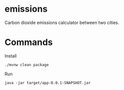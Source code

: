 # emissions
Carbon dioxide emissions calculator between two cities.


# Commands


Install

    ./mvnw clean package

Run

    java -jar target/app-0.0.1-SNAPSHOT.jar 

